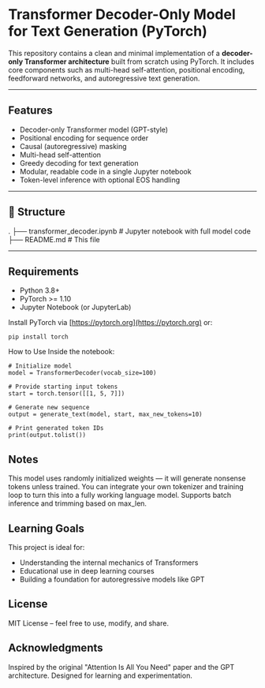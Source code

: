 # Transformer Decoder-Only Model for Text Generation (PyTorch)

This repository contains a clean and minimal implementation of a **decoder-only Transformer architecture** built from scratch using PyTorch. It includes core components such as multi-head self-attention, positional encoding, feedforward networks, and autoregressive text generation.

---

## Features

- Decoder-only Transformer model (GPT-style)
- Positional encoding for sequence order
- Causal (autoregressive) masking
- Multi-head self-attention
- Greedy decoding for text generation
- Modular, readable code in a single Jupyter notebook
- Token-level inference with optional EOS handling

---

## 📁 Structure

.
├── transformer_decoder.ipynb # Jupyter notebook with full model code
├── README.md # This file

---

## Requirements

- Python 3.8+
- PyTorch >= 1.10
- Jupyter Notebook (or JupyterLab)

Install PyTorch via [https://pytorch.org](https://pytorch.org) or:

```
pip install torch
```
How to Use
Inside the notebook:
```
# Initialize model
model = TransformerDecoder(vocab_size=100)

# Provide starting input tokens
start = torch.tensor([[1, 5, 7]])

# Generate new sequence
output = generate_text(model, start, max_new_tokens=10)

# Print generated token IDs
print(output.tolist())
```
## Notes
This model uses randomly initialized weights — it will generate nonsense tokens unless trained.
You can integrate your own tokenizer and training loop to turn this into a fully working language model.
Supports batch inference and trimming based on max_len.

## Learning Goals
This project is ideal for:
- Understanding the internal mechanics of Transformers
- Educational use in deep learning courses
- Building a foundation for autoregressive models like GPT

## License
MIT License – feel free to use, modify, and share.

## Acknowledgments
Inspired by the original "Attention Is All You Need" paper and the GPT architecture. Designed for learning and experimentation.
